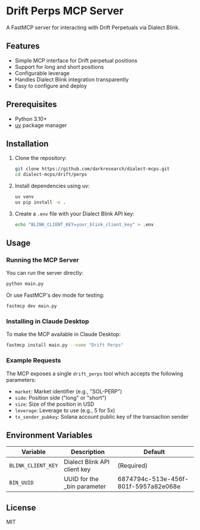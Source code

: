 # Drift Perps MCP Server

A FastMCP server for interacting with Drift Perpetuals via Dialect Blink.

## Features

- Simple MCP interface for Drift perpetual positions
- Support for long and short positions
- Configurable leverage
- Handles Dialect Blink integration transparently
- Easy to configure and deploy

## Prerequisites

- Python 3.10+
- [uv](https://github.com/astral-sh/uv) package manager

## Installation

1. Clone the repository:
   ```bash
   git clone https://github.com/darkresearch/dialect-mcps.git
   cd dialect-mcps/drift/perps
   ```

2. Install dependencies using uv:
   ```bash
   uv venv
   uv pip install -e .
   ```

3. Create a `.env` file with your Dialect Blink API key:
   ```bash
   echo "BLINK_CLIENT_KEY=your_blink_client_key" > .env
   ```

## Usage

### Running the MCP Server

You can run the server directly:

```bash
python main.py
```

Or use FastMCP's dev mode for testing:

```bash
fastmcp dev main.py
```

### Installing in Claude Desktop

To make the MCP available in Claude Desktop:

```bash
fastmcp install main.py --name "Drift Perps"
```

### Example Requests

The MCP exposes a single `drift_perps` tool which accepts the following parameters:

- `market`: Market identifier (e.g., "SOL-PERP")
- `side`: Position side ("long" or "short")
- `size`: Size of the position in USD
- `leverage`: Leverage to use (e.g., 5 for 5x)
- `tx_sender_pubkey`: Solana account public key of the transaction sender

## Environment Variables

| Variable | Description | Default |
|----------|-------------|---------|
| `BLINK_CLIENT_KEY` | Dialect Blink API client key | (Required) |
| `BIN_UUID` | UUID for the _bin parameter | 6874794c-513e-456f-801f-5957a82e068e |

## License

MIT
